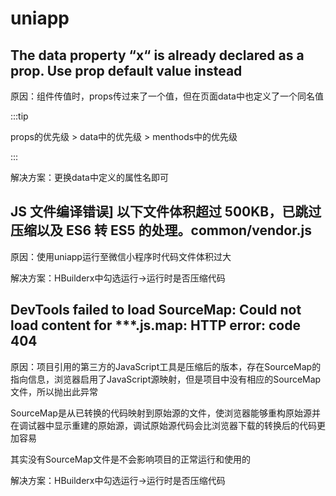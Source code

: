 # uniapp

##  The data property “x“ is already declared as a prop. Use prop default value instead

原因：组件传值时，props传过来了一个值，但在页面data中也定义了一个同名值

:::tip

props的优先级 > data中的优先级 > menthods中的优先级

:::

解决方案：更换data中定义的属性名即可

## JS 文件编译错误] 以下文件体积超过 500KB，已跳过压缩以及 ES6 转 ES5 的处理。common/vendor.js

原因：使用uniapp运行至微信小程序时代码文件体积过大

解决方案：HBuilderx中勾选运行->运行时是否压缩代码

## DevTools failed to load SourceMap: Could not load content for ***.js.map: HTTP error: code 404 

原因：项目引用的第三方的JavaScript工具是压缩后的版本，存在SourceMap的指向信息，浏览器启用了JavaScript源映射，但是项目中没有相应的SourceMap文件，所以抛出此异常

SourceMap是从已转换的代码映射到原始源的文件，使浏览器能够重构原始源并在调试器中显示重建的原始源，调试原始源代码会比浏览器下载的转换后的代码更加容易

其实没有SourceMap文件是不会影响项目的正常运行和使用的

解决方案：HBuilderx中勾选运行->运行时是否压缩代码

